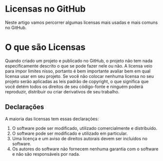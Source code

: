 # Licensas no GitHub

Neste artigo vamos percorrer algumas licensas mais usadas e mais comuns no GitHub.

# O que são Licensas

Quando criado um projeto e publicado no GitHub, o projeto não tem nada especificamente descrito o que se pode fazer nele ou não. 
A licensa veio para impor limites nisso, portanto é bem importante avaliar bem em qual licensa usar em seu projeto.
Se você não colocar nenhuma licensa no seu projeto serão aplicadas as leis padrão de copyright, 
o que significa que você detém todos os direitos de seu código-fonte e ninguém poderá reproduzir, 
distribuir ou criar derivativos de seu trabalho.

## Declarações

A maioria das licensas tem essas declarações:

1. O software pode ser modificado, utilizado comercialmente e distribuído.
2. O software pode ser modificado e utilizado em particular.
3. Uma licença e um aviso de direitos autorais devem ser incluídos no software.
4. Os autores do software não fornecem nenhuma garantia com o software e não são responsáveis por nada.

